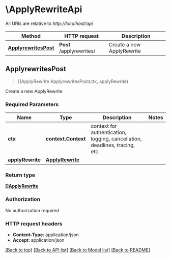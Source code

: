 # \ApplyRewriteApi

All URIs are relative to *http://localhost/api*

Method | HTTP request | Description
------------- | ------------- | -------------
[**ApplyrewritesPost**](ApplyRewriteApi.md#ApplyrewritesPost) | **Post** /applyrewrites/ | Create a new ApplyRewrite



## ApplyrewritesPost

> []ApplyRewrite ApplyrewritesPost(ctx, applyRewrite)

Create a new ApplyRewrite

### Required Parameters


Name | Type | Description  | Notes
------------- | ------------- | ------------- | -------------
**ctx** | **context.Context** | context for authentication, logging, cancellation, deadlines, tracing, etc.
**applyRewrite** | [**ApplyRewrite**](ApplyRewrite.md)|  | 

### Return type

[**[]ApplyRewrite**](ApplyRewrite.md)

### Authorization

No authorization required

### HTTP request headers

- **Content-Type**: application/json
- **Accept**: application/json

[[Back to top]](#) [[Back to API list]](../README.md#documentation-for-api-endpoints)
[[Back to Model list]](../README.md#documentation-for-models)
[[Back to README]](../README.md)

